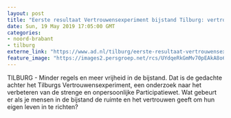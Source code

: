 ```yaml
---
layout: post
title: "Eerste resultaat Vertrouwensexperiment bijstand Tilburg: vertrouwen zorgt voor gezondheid en geluk"
date: Sun, 19 May 2019 17:05:00 GMT
categories: 
- noord-brabant 
- tilburg 
externe_link: "https://www.ad.nl/tilburg/eerste-resultaat-vertrouwensexperiment-bijstand-tilburg-vertrouwen-zorgt-voor-gezondheid-en-geluk~a37e21e8/"
feature_image: "https://images2.persgroep.net/rcs/UYdqeRkGmMv70pEAkA8o6gy-TL0/diocontent/148768593/_fitwidth/400/?appId=21791a8992982cd8da851550a453bd7f&quality=0.7"
---
```


TILBURG - Minder regels en meer vrijheid in de bijstand. Dat is de gedachte achter het Tilburgs Vertrouwensexperiment, een onderzoek naar het verbeteren van de strenge en onpersoonlijke Participatiewet. Wat gebeurt er als je mensen in de bijstand de ruimte en het vertrouwen geeft om hun eigen leven in te richten?
